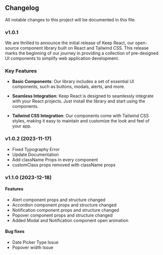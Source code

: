 ## Changelog

All notable changes to this project will be documented in this file.

### v1.0.1

 We are thrilled to announce the initial release of Keep React, our open-source component library built on React and Tailwind CSS. This release marks the beginning of our journey in providing a collection of pre-designed UI components to simplify web application development.

### Key Features

- **Basic Components**: Our library includes a set of essential UI components, such as buttons, modals, alerts, and more.

- **Seamless Integration**: Keep React is designed to seamlessly integrate with your React projects. Just install the library and start using the components.

- **Tailwind CSS Integration**: Our components come with Tailwind CSS styles, making it easy to maintain and customize the look and feel of your app.

### v1.0.2 (2023-11-17)

 - Fixed Typography Error
 - Update Documentation
 - Add className Props in every component
 - customClass props removed with className props

 ### v1.1.0 (2023-12-18)

 #### Features
 - Alert component props and structure changed
 - Accordion component props and structure changed
 - Notification component props and structure changed
 - Popover component props and structure changed
 - Added Modal and Notification component open animation

 #### Bug fixes
 - Date Picker Type Issue
 - Popover width Issue